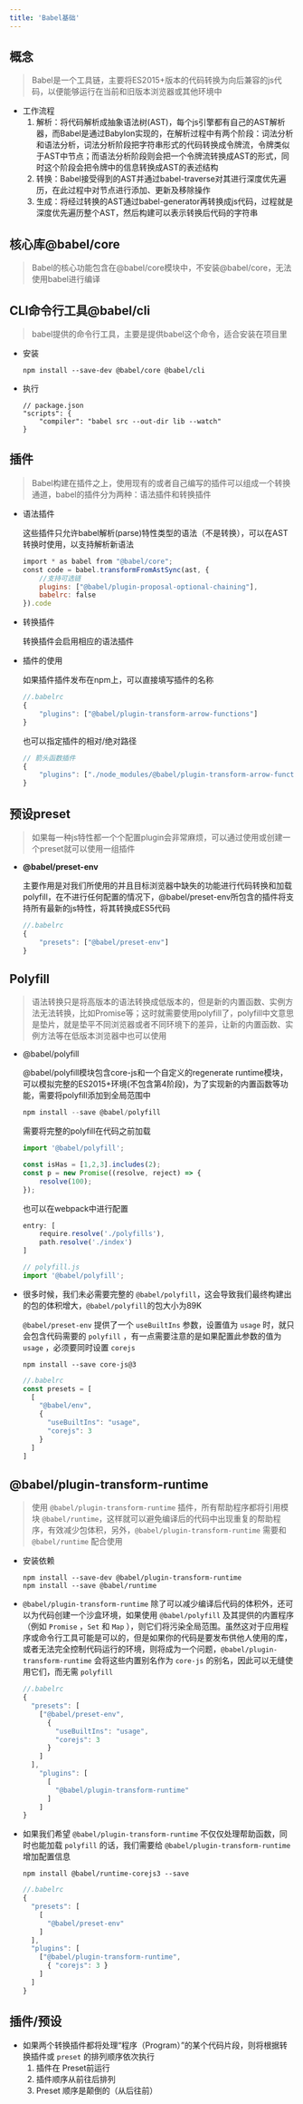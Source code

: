 ```yaml
---
title: 'Babel基础'
---
```


## 概念

> Babel是一个工具链，主要将ES2015+版本的代码转换为向后兼容的js代码，以便能够运行在当前和旧版本浏览器或其他环境中

- 工作流程
  1. 解析：将代码解析成抽象语法树(AST)，每个js引擎都有自己的AST解析器，而Babel是通过Babylon实现的，在解析过程中有两个阶段：词法分析和语法分析，词法分析阶段把字符串形式的代码转换成令牌流，令牌类似于AST中节点；而语法分析阶段则会把一个令牌流转换成AST的形式，同时这个阶段会把令牌中的信息转换成AST的表述结构
  2. 转换：Babel接受得到的AST并通过babel-traverse对其进行深度优先遍历，在此过程中对节点进行添加、更新及移除操作
  3. 生成：将经过转换的AST通过babel-generator再转换成js代码，过程就是深度优先遍历整个AST，然后构建可以表示转换后代码的字符串

## 核心库@babel/core

> Babel的核心功能包含在@babel/core模块中，不安装@babel/core，无法使用babel进行编译

## CLI命令行工具@babel/cli

> babel提供的命令行工具，主要是提供babel这个命令，适合安装在项目里

- 安装

  ```
  npm install --save-dev @babel/core @babel/cli
  ```

- 执行

  ```
  // package.json
  "scripts": {
      "compiler": "babel src --out-dir lib --watch"
  }
  ```

## 插件

> Babel构建在插件之上，使用现有的或者自己编写的插件可以组成一个转换通道，babel的插件分为两种：语法插件和转换插件

- 语法插件

  这些插件只允许babel解析(parse)特性类型的语法（不是转换），可以在AST转换时使用，以支持解析新语法

  ```js
  import * as babel from "@babel/core";
  const code = babel.transformFromAstSync(ast, {
      //支持可选链    
      plugins: ["@babel/plugin-proposal-optional-chaining"], 
      babelrc: false
  }).code
  ```

- 转换插件

  转换插件会启用相应的语法插件

- 插件的使用

  如果插件插件发布在npm上，可以直接填写插件的名称

  ```js
  //.babelrc
  {
      "plugins": ["@babel/plugin-transform-arrow-functions"]
  }
  ```

  也可以指定插件的相对/绝对路径

  ```js
  // 箭头函数插件
  {
      "plugins": ["./node_modules/@babel/plugin-transform-arrow-functions"]
  }
  ```

## 预设preset

> 如果每一种js特性都一个个配置plugin会非常麻烦，可以通过使用或创建一个preset就可以使用一组插件

- **@babel/preset-env**

  主要作用是对我们所使用的并且目标浏览器中缺失的功能进行代码转换和加载polyfill，在不进行任何配置的情况下，@babel/preset-env所包含的插件将支持所有最新的js特性，将其转换成ES5代码

  ```js
  //.babelrc
  {
      "presets": ["@babel/preset-env"]
  }
  ```

## Polyfill

> 语法转换只是将高版本的语法转换成低版本的，但是新的内置函数、实例方法无法转换，比如Promise等；这时就需要使用polyfill了，polyfill中文意思是垫片，就是垫平不同浏览器或者不同环境下的差异，让新的内置函数、实例方法等在低版本浏览器中也可以使用

- @babel/polyfill

  @babel/polyfill模块包含core-js和一个自定义的regenerate runtime模块，可以模拟完整的ES2015+环境(不包含第4阶段)，为了实现新的内置函数等功能，需要将polyfill添加到全局范围中

  ```js
  npm install --save @babel/polyfill
  ```

  需要将完整的polyfill在代码之前加载

  ```js
  import '@babel/polyfill';
  
  const isHas = [1,2,3].includes(2);
  const p = new Promise((resolve, reject) => {
      resolve(100);
  });
  ```

  也可以在webpack中进行配置

  ```js
  entry: [
      require.resolve('./polyfills'),
      path.resolve('./index')
  ]
  ```

  ```js
  // polyfill.js
  import '@babel/polyfill';
  ```

- 很多时候，我们未必需要完整的 `@babel/polyfill`，这会导致我们最终构建出的包的体积增大，`@babel/polyfill`的包大小为89K

  `@babel/preset-env` 提供了一个 `useBuiltIns` 参数，设置值为 `usage` 时，就只会包含代码需要的 `polyfill` ，有一点需要注意的是如果配置此参数的值为 `usage` ，必须要同时设置 `corejs`

  ```
  npm install --save core-js@3
  ```

  ```js
  //.babelrc
  const presets = [
    [
      "@babel/env",
      {
        "useBuiltIns": "usage",
        "corejs": 3
      }
    ]
  ]
  ```

## @babel/plugin-transform-runtime

> 使用 `@babel/plugin-transform-runtime` 插件，所有帮助程序都将引用模块 `@babel/runtime`，这样就可以避免编译后的代码中出现重复的帮助程序，有效减少包体积，另外，`@babel/plugin-transform-runtime` 需要和 `@babel/runtime` 配合使用

- 安装依赖

  ```
  npm install --save-dev @babel/plugin-transform-runtime
  npm install --save @babel/runtime
  ```

- `@babel/plugin-transform-runtime` 除了可以减少编译后代码的体积外，还可以为代码创建一个沙盒环境，如果使用 `@babel/polyfill` 及其提供的内置程序（例如 `Promise` ，`Set` 和 `Map` ），则它们将污染全局范围。虽然这对于应用程序或命令行工具可能是可以的，但是如果你的代码是要发布供他人使用的库，或者无法完全控制代码运行的环境，则将成为一个问题，`@babel/plugin-transform-runtime` 会将这些内置别名作为 `core-js` 的别名，因此可以无缝使用它们，而无需 `polyfill`

  ```js
  //.babelrc
  {
    "presets": [
      ["@babel/preset-env",
        {
          "useBuiltIns": "usage",
          "corejs": 3
        }
      ]
    ],
      "plugins": [
        [
          "@babel/plugin-transform-runtime"
        ]
      ]
  }
  ```

- 如果我们希望 `@babel/plugin-transform-runtime` 不仅仅处理帮助函数，同时也能加载 `polyfill` 的话，我们需要给 `@babel/plugin-transform-runtime` 增加配置信息

  ```
  npm install @babel/runtime-corejs3 --save
  ```

  ```js
  //.babelrc
  {
    "presets": [
      [
        "@babel/preset-env"
      ]
    ],
    "plugins": [
      ["@babel/plugin-transform-runtime",
        { "corejs": 3 }
      ]
    ]
  }
  ```

## 插件/预设

- 如果两个转换插件都将处理“程序（Program）”的某个代码片段，则将根据转换插件或 `preset` 的排列顺序依次执行
  1. 插件在 Preset前运行
  2. 插件顺序从前往后排列
  3. Preset 顺序是颠倒的（从后往前）